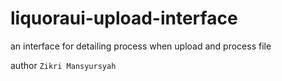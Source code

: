 # liquoraui-upload-interface

an interface for detailing process when upload and process file

author `Zikri Mansyursyah`
